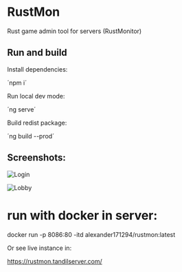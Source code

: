 # RustMon

Rust game admin tool for servers (RustMonitor) 

## Run and build

Install dependencies:

´npm i´

Run local dev mode:

´ng serve´

Build redist package:

´ng build --prod´

## Screenshots:

![Login](https://i.imgur.com/S8nmgMC.png)

![Lobby](https://i.imgur.com/lwtGSQc.png)

# run with docker in server:

docker run -p 8086:80 -itd alexander171294/rustmon:latest

Or see live instance in:

https://rustmon.tandilserver.com/
